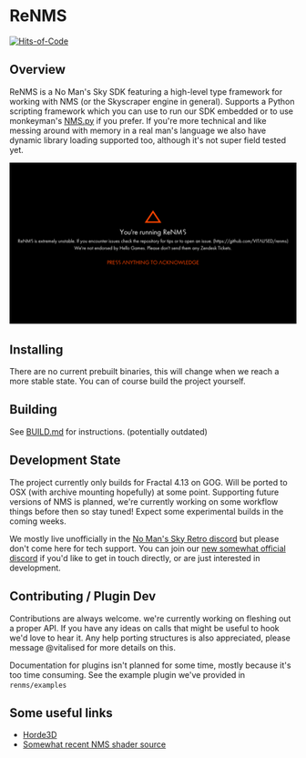 # ReNMS

[![Hits-of-Code](https://hitsofcode.com/github/VITALISED/renms?branch=main)](https://hitsofcode.com/github/VITALISED/renms/view?branch=main)

## Overview

ReNMS is a No Man's Sky SDK featuring a high-level type framework for working with NMS (or the Skyscraper engine in general). Supports a Python scripting framework which you can use to run our SDK embedded or to use monkeyman's [NMS.py](https://github.com/monkeyman192/NMS.py) if you prefer. If you're more technical and like messing around with memory in a real man's language we also have dynamic library loading supported too, although it's not super field tested yet.

![customised mod warning](docs/banner_a.png)

## Installing

There are no current prebuilt binaries, this will change when we reach a more stable state. You can of course build the project yourself.

## Building

See [BUILD.md](BUILD.md) for instructions. (potentially outdated)

## Development State

The project currently only builds for Fractal 4.13 on GOG. Will be ported to OSX (with archive mounting hopefully) at some point. Supporting future versions of NMS is planned, we're currently working on some workflow things before then so stay tuned! Expect some experimental builds in the coming weeks.

We mostly live unofficially in the [No Man's Sky Retro discord](https://discord.gg/tEYNuMmAvR) but please don't come here for tech support. You can join our [new somewhat official discord](https://discord.gg/SbEQFsJxNV) if you'd like to get in touch directly, or are just interested in development.

## Contributing / Plugin Dev

Contributions are always welcome. we're currently working on fleshing out a proper API. If you have any ideas on calls that might be useful to hook we'd love to hear it. Any help porting structures is also appreciated, please message @vitalised for more details on this.

Documentation for plugins isn't planned for some time, mostly because it's too time consuming. See the example plugin we've provided in `renms/examples`

## Some useful links

* [Horde3D](https://github.com/horde3d/Horde3D/)
* [Somewhat recent NMS shader source](https://github.com/EthanRDoesMC/NMS-ShaderCode)